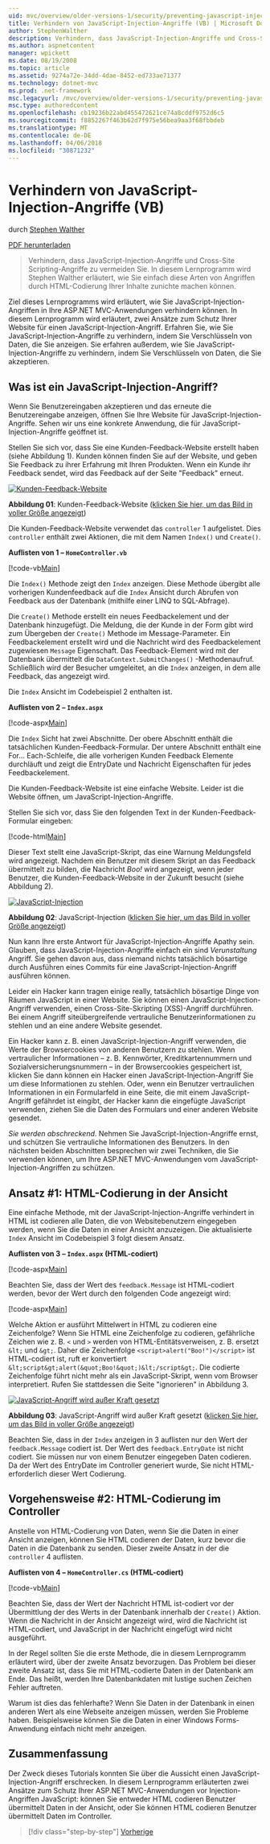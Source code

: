 ```yaml
---
uid: mvc/overview/older-versions-1/security/preventing-javascript-injection-attacks-vb
title: Verhindern von JavaScript-Injection-Angriffe (VB) | Microsoft Docs
author: StephenWalther
description: Verhindern, dass JavaScript-Injection-Angriffe und Cross-Site Scripting-Angriffe zu vermeiden Sie. In diesem Lernprogramm wird Stephen Walther erläutert, wie Sie de auf einfache Weise...
ms.author: aspnetcontent
manager: wpickett
ms.date: 08/19/2008
ms.topic: article
ms.assetid: 9274a72e-34dd-4dae-8452-ed733ae71377
ms.technology: dotnet-mvc
ms.prod: .net-framework
msc.legacyurl: /mvc/overview/older-versions-1/security/preventing-javascript-injection-attacks-vb
msc.type: authoredcontent
ms.openlocfilehash: cb19236b22abd455472621ce74a8cddf9752d6c5
ms.sourcegitcommit: f8852267f463b62d7f975e56bea9aa3f68fbbdeb
ms.translationtype: MT
ms.contentlocale: de-DE
ms.lasthandoff: 04/06/2018
ms.locfileid: "30871232"
---
```

<a name="preventing-javascript-injection-attacks-vb"></a>Verhindern von JavaScript-Injection-Angriffe (VB)
====================
durch [Stephen Walther](https://github.com/StephenWalther)

[PDF herunterladen](http://download.microsoft.com/download/8/4/8/84843d8d-1575-426c-bcb5-9d0c42e51416/ASPNET_MVC_Tutorial_06_VB.pdf)

> Verhindern, dass JavaScript-Injection-Angriffe und Cross-Site Scripting-Angriffe zu vermeiden Sie. In diesem Lernprogramm wird Stephen Walther erläutert, wie Sie einfach diese Arten von Angriffen durch HTML-Codierung Ihrer Inhalte zunichte machen können.


Ziel dieses Lernprogramms wird erläutert, wie Sie JavaScript-Injection-Angriffen in Ihre ASP.NET MVC-Anwendungen verhindern können. In diesem Lernprogramm wird erläutert, zwei Ansätze zum Schutz Ihrer Website für einen JavaScript-Injection-Angriff. Erfahren Sie, wie Sie JavaScript-Injection-Angriffe zu verhindern, indem Sie Verschlüsseln von Daten, die Sie anzeigen. Sie erfahren außerdem, wie Sie JavaScript-Injection-Angriffe zu verhindern, indem Sie Verschlüsseln von Daten, die Sie akzeptieren.

## <a name="what-is-a-javascript-injection-attack"></a>Was ist ein JavaScript-Injection-Angriff?

Wenn Sie Benutzereingaben akzeptieren und das erneute die Benutzereingabe anzeigen, öffnen Sie Ihre Website für JavaScript-Injection-Angriffe. Sehen wir uns eine konkrete Anwendung, die für JavaScript-Injection-Angriffe geöffnet ist.

Stellen Sie sich vor, dass Sie eine Kunden-Feedback-Website erstellt haben (siehe Abbildung 1). Kunden können finden Sie auf der Website, und geben Sie Feedback zu ihrer Erfahrung mit Ihren Produkten. Wenn ein Kunde ihr Feedback sendet, wird das Feedback auf der Seite "Feedback" erneut.


[![Kunden-Feedback-Website](preventing-javascript-injection-attacks-vb/_static/image2.png)](preventing-javascript-injection-attacks-vb/_static/image1.png)

**Abbildung 01**: Kunden-Feedback-Website ([klicken Sie hier, um das Bild in voller Größe angezeigt](preventing-javascript-injection-attacks-vb/_static/image3.png))


Die Kunden-Feedback-Website verwendet das `controller` 1 aufgelistet. Dies `controller` enthält zwei Aktionen, die mit dem Namen `Index()` und `Create()`.

**Auflisten von 1 – `HomeController.vb`**

[!code-vb[Main](preventing-javascript-injection-attacks-vb/samples/sample1.vb)]

Die `Index()` Methode zeigt den `Index` anzeigen. Diese Methode übergibt alle vorherigen Kundenfeedback auf die `Index` Ansicht durch Abrufen von Feedback aus der Datenbank (mithilfe einer LINQ to SQL-Abfrage).

Die `Create()` Methode erstellt ein neues Feedbackelement und der Datenbank hinzugefügt. Die Meldung, die der Kunde in der Form gibt wird zum Übergeben der `Create()` Methode im Message-Parameter. Ein Feedbackelement erstellt wird und die Nachricht wird des Feedbackelement zugewiesen `Message` Eigenschaft. Das Feedback-Element wird mit der Datenbank übermittelt die `DataContext.SubmitChanges()` -Methodenaufruf. Schließlich wird der Besucher umgeleitet, an die `Index` anzeigen, in dem alle Feedback, das angezeigt wird.

Die `Index` Ansicht im Codebeispiel 2 enthalten ist.

**Auflisten von 2 – `Index.aspx`**

[!code-aspx[Main](preventing-javascript-injection-attacks-vb/samples/sample2.aspx)]

Die `Index` Sicht hat zwei Abschnitte. Der obere Abschnitt enthält die tatsächlichen Kunden-Feedback-Formular. Der untere Abschnitt enthält eine For... Each-Schleife, die alle vorherigen Kunden Feedback Elemente durchläuft und zeigt die EntryDate und Nachricht Eigenschaften für jedes Feedbackelement.

Die Kunden-Feedback-Website ist eine einfache Website. Leider ist die Website öffnen, um JavaScript-Injection-Angriffe.

Stellen Sie sich vor, dass Sie den folgenden Text in der Kunden-Feedback-Formular eingeben:

[!code-html[Main](preventing-javascript-injection-attacks-vb/samples/sample3.html)]

Dieser Text stellt eine JavaScript-Skript, das eine Warnung Meldungsfeld wird angezeigt. Nachdem ein Benutzer mit diesem Skript an das Feedback übermittelt zu bilden, die Nachricht <em>Boo!</em> wird angezeigt, wenn jeder Benutzer, die Kunden-Feedback-Website in der Zukunft besucht (siehe Abbildung 2).


[![JavaScript-Injection](preventing-javascript-injection-attacks-vb/_static/image5.png)](preventing-javascript-injection-attacks-vb/_static/image4.png)

**Abbildung 02**: JavaScript-Injection ([klicken Sie hier, um das Bild in voller Größe angezeigt](preventing-javascript-injection-attacks-vb/_static/image6.png))


Nun kann Ihre erste Antwort für JavaScript-Injection-Angriffe Apathy sein. Glauben, dass JavaScript-Injection-Angriffe einfach ein sind *Verunstaltung* Angriff. Sie gehen davon aus, dass niemand nichts tatsächlich bösartige durch Ausführen eines Commits für eine JavaScript-Injection-Angriff ausführen können.

Leider ein Hacker kann tragen einige really, tatsächlich bösartige Dinge von Räumen JavaScript in einer Website. Sie können einen JavaScript-Injection-Angriff verwenden, einen Cross-Site-Skripting (XSS)-Angriff durchführen. Bei einem Angriff siteübergreifende vertrauliche Benutzerinformationen zu stehlen und an eine andere Website gesendet.

Ein Hacker kann z. B. einen JavaScript-Injection-Angriff verwenden, die Werte der Browsercookies von anderen Benutzern zu stehlen. Wenn vertraulicher Informationen – z. B. Kennwörter, Kreditkartennummern und Sozialversicherungsnummern – in der Browsercookies gespeichert ist, klicken Sie dann können ein Hacker einen JavaScript-Injection-Angriff Sie um diese Informationen zu stehlen. Oder, wenn ein Benutzer vertraulichen Informationen in ein Formularfeld in eine Seite, die mit einem JavaScript-Angriff gefährdet ist eingibt, der Hacker kann die eingefügte JavaScript verwenden, ziehen Sie die Daten des Formulars und einer anderen Website gesendet.

*Sie werden abschreckend*. Nehmen Sie JavaScript-Injection-Angriffe ernst, und schützen Sie vertrauliche Informationen des Benutzers. In den nächsten beiden Abschnitten besprechen wir zwei Techniken, die Sie verwenden können, um Ihre ASP.NET MVC-Anwendungen vom JavaScript-Injection-Angriffen zu schützen.

## <a name="approach-1-html-encode-in-the-view"></a>Ansatz #1: HTML-Codierung in der Ansicht

Eine einfache Methode, mit der JavaScript-Injection-Angriffe verhindert in HTML ist codieren alle Daten, die von Websitebenutzern eingegeben werden, wenn Sie die Daten in einer Ansicht anzuzeigen. Die aktualisierte `Index` Ansicht im Codebeispiel 3 folgt diesem Ansatz.

**Auflisten von 3 – `Index.aspx` (HTML-codiert)**

[!code-aspx[Main](preventing-javascript-injection-attacks-vb/samples/sample4.aspx)]

Beachten Sie, dass der Wert des `feedback.Message` ist HTML-codiert werden, bevor der Wert durch den folgenden Code angezeigt wird:

[!code-aspx[Main](preventing-javascript-injection-attacks-vb/samples/sample5.aspx)]

Welche Aktion er ausführt Mittelwert in HTML zu codieren eine Zeichenfolge? Wenn Sie HTML eine Zeichenfolge zu codieren, gefährliche Zeichen wie z. B. `<` und `>` werden von HTML-Entitätsverweisen, z. B. ersetzt `&lt;` und `&gt;`. Daher die Zeichenfolge `<script>alert("Boo!")</script>` ist HTML-codiert ist, ruft er konvertiert `&lt;script&gt;alert(&quot;Boo!&quot;)&lt;/script&gt;`. Die codierte Zeichenfolge führt nicht mehr als ein JavaScript-Skript, wenn vom Browser interpretiert. Rufen Sie stattdessen die Seite "ignorieren" in Abbildung 3.


[![JavaScript-Angriff wird außer Kraft gesetzt](preventing-javascript-injection-attacks-vb/_static/image8.png)](preventing-javascript-injection-attacks-vb/_static/image7.png)

**Abbildung 03**: JavaScript-Angriff wird außer Kraft gesetzt ([klicken Sie hier, um das Bild in voller Größe angezeigt](preventing-javascript-injection-attacks-vb/_static/image9.png))


Beachten Sie, dass in der `Index` anzeigen in 3 auflisten nur den Wert der `feedback.Message` codiert ist. Der Wert des `feedback.EntryDate` ist nicht codiert. Sie müssen nur von einem Benutzer eingegeben Daten codieren. Da der Wert des EntryDate im Controller generiert wurde, Sie nicht HTML-erforderlich dieser Wert Codierung.

## <a name="approach-2-html-encode-in-the-controller"></a>Vorgehensweise #2: HTML-Codierung im Controller

Anstelle von HTML-Codierung von Daten, wenn Sie die Daten in einer Ansicht anzeigen, können Sie HTML codieren der Daten, kurz bevor die Daten in die Datenbank zu senden. Dieser zweite Ansatz in der die `controller` 4 auflisten.

**Auflisten von 4 – `HomeController.cs` (HTML-codiert)**

[!code-vb[Main](preventing-javascript-injection-attacks-vb/samples/sample6.vb)]

Beachten Sie, dass der Wert der Nachricht HTML ist-codiert vor der Übermittlung der des Werts in der Datenbank innerhalb der `Create()` Aktion. Wenn die Nachricht in der Ansicht angezeigt wird, wird die Nachricht ist HTML-codiert, und JavaScript in der Nachricht eingefügt wird nicht ausgeführt.

In der Regel sollten Sie die erste Methode, die in diesem Lernprogramm erläutert wird, über der zweite Ansatz bevorzugen. Das Problem bei dieser zweite Ansatz ist, dass Sie mit HTML-codierte Daten in der Datenbank am Ende. Das heißt, werden Ihre Datenbankdaten mit lustige suchen Zeichen Fehler auftreten.

Warum ist dies das fehlerhafte? Wenn Sie Daten in der Datenbank in einen anderen Wert als eine Webseite anzeigen müssen, werden Sie Probleme haben. Beispielsweise können Sie die Daten in einer Windows Forms-Anwendung einfach nicht mehr anzeigen.

## <a name="summary"></a>Zusammenfassung

Der Zweck dieses Tutorials konnten Sie über die Aussicht einen JavaScript-Injection-Angriff erschrecken. In diesem Lernprogramm erläuterten zwei Ansätze zum Schutz Ihrer ASP.NET MVC-Anwendungen vor Injection-Angriffen JavaScript: können Sie entweder HTML codieren Benutzer übermittelt Daten in der Ansicht, oder Sie können HTML codieren Benutzer übermittelt Daten im Controller.

> [!div class="step-by-step"]
> [Vorherige](authenticating-users-with-windows-authentication-vb.md)
